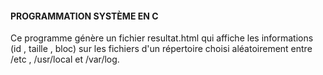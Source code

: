 #### PROGRAMMATION SYSTÈME EN C
Ce programme génère un fichier resultat.html qui affiche les informations (id , taille , bloc) sur les fichiers d'un répertoire choisi aléatoirement entre /etc , /usr/local et /var/log.
